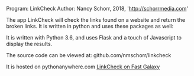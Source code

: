 Program: LinkCheck
Author:  Nancy Schorr, 2018, 'http://schorrmedia.com'

The app LinkCheck will check the links found on a website and return the broken links. It is written in python and uses these packages as well:

It is written with Python 3.6, and uses Flask and a touch of Javascript to display the results.

The source code can be viewed at: github.com/nmschorr/linkcheck

It is hosted on pythonanywhere.com <a href="http://fastgalaxy.com">LinkCheck on Fast Galaxy</a>




